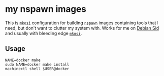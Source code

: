 # my nspawn images

This is [`mkosi`](https://github.com/systemd/mkosi) configuration for building
[`nspawn`](https://www.freedesktop.org/software/systemd/man/systemd-nspawn.html)
images containing tools that I need, but don't want to clutter my system with.
Works for me on [Debian Sid](https://wiki.debian.org/DebianUnstable) and
usually with bleeding edge [`mkosi`](https://github.com/systemd/mkosi).

## Usage

```
NAME=docker make
sudo NAME=docker make install
machinectl shell $USER@docker
```
